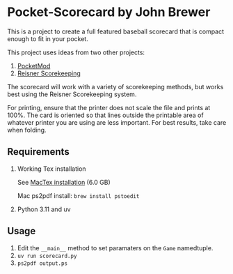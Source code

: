 # Pocket-Scorecard by John Brewer

This is a project to create a full featured baseball scorecard that is compact enough to fit in your pocket.

This project uses ideas from two other projects:

1. [PocketMod](https://pocketmod.com/howto)
2. [Reisner Scorekeeping](http://www.reisnerscorekeeping.com/how)

The scorecard will work with a variety of scorekeeping methods, but works best using the Reisner Scorekeeping system.

For printing, ensure that the printer does not scale the file and prints at 100%. The card is oriented so that lines outside the printable area of whatever printer you are using are less important. For best results, take care when folding.

## Requirements

1. Working Tex installation

    See [MacTex installation](https://www.tug.org/mactex/mactex-download.html) (6.0 GB)

    Mac ps2pdf install: `brew install pstoedit`

2. Python 3.11 and uv

## Usage

1. Edit the `__main__` method to set paramaters on the `Game` namedtuple.
2. `uv run scorecard.py`
3. `ps2pdf output.ps`
